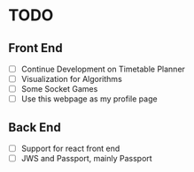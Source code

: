 # TODO

## Front End

- [ ] Continue Development on Timetable Planner
- [ ] Visualization for Algorithms
- [ ] Some Socket Games
- [ ] Use this webpage as my profile page

## Back End

- [ ] Support for react front end
- [ ] JWS and Passport, mainly Passport
